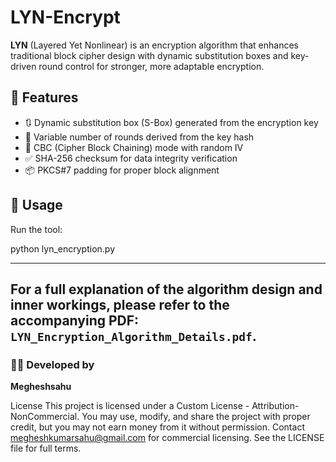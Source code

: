 # LYN-Encrypt

**LYN** (Layered Yet Nonlinear) is an encryption algorithm that enhances traditional block cipher 
design with dynamic substitution boxes and key-driven round control for stronger, more adaptable encryption.

## 🔐 Features

* 🔃 Dynamic substitution box (S-Box) generated from the encryption key
* 🔁 Variable number of rounds derived from the key hash
* 🔗 CBC (Cipher Block Chaining) mode with random IV
* ✅ SHA-256 checksum for data integrity verification
* 📦 PKCS#7 padding for proper block alignment

## 🚀 Usage

Run the tool:

python lyn_encryption.py

---
For a full explanation of the algorithm design and inner workings, please refer to the accompanying PDF: `LYN_Encryption_Algorithm_Details.pdf`.
---

### 👨‍💻 Developed by

**Megheshsahu**

License
This project is licensed under a Custom License - Attribution-NonCommercial.
You may use, modify, and share the project with proper credit, but you may not earn money from it without permission.
Contact megheshkumarsahu@gmail.com for commercial licensing.
See the LICENSE file for full terms.
